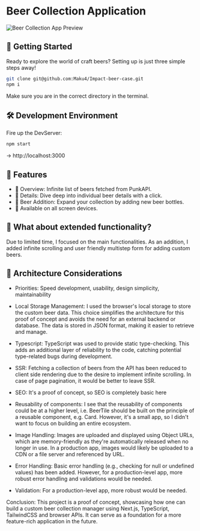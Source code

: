 # Beer Collection Application

![Beer Collection App Preview](./public/beer-collection-preview.png)

## 🚀 Getting Started

Ready to explore the world of craft beers? Setting up is just three simple steps away!

```sh
git clone git@github.com:Maku4/Impact-beer-case.git
npm i
```
Make sure you are in the correct directory in the terminal.

## 🛠 Development Environment

Fire up the DevServer:

```sh
npm start
```
-> http://localhost:3000

## 💬 Features

- 🎯 Overview: Infinite list of beers fetched from PunkAPI.
- 🎯 Details: Dive deep into individual beer details with a click.
- 🎯 Beer Addition: Expand your collection by adding new beer bottles.
- 🎯 Available on all screen devices.

## 🎨 What about extended functionality?
Due to limited time, I focused on the main functionalities. As an addition, I added infinite scrolling and user friendly multistep form for adding custom beers.

## 📝 Architecture Considerations

- Priorities:
Speed development, usability, design simplicity, maintainability

- Local Storage Management:
I used the browser's local storage to store the custom beer data. This choice simplifies the architecture for this proof of concept and avoids the need for an external backend or database. The data is stored in JSON format, making it easier to retrieve and manage.

- Typescript:
TypeScript was used to provide static type-checking. This adds an additional layer of reliability to the code, catching potential type-related bugs during development.

- SSR:
Fetching a collection of beers from the API has been reduced to client side rendering due to the desire to implement infinite scrolling. In case of page pagination, it would be better to leave SSR.

- SEO:
It's a proof of concept, so SEO is completely basic here

- Reusability of components:
I see that the reusability of components could be at a higher level, i.e. BeerTile should be built on the principle of a reusable component, e.g. Card. However, it's a small app, so I didn't want to focus on building an entire ecosystem.

- Image Handling:
Images are uploaded and displayed using Object URLs, which are memory-friendly as they're automatically released when no longer in use. In a production app, images would likely be uploaded to a CDN or a file server and referenced by URL.

- Error Handling:
Basic error handling (e.g., checking for null or undefined values) has been added. However, for a production-level app, more robust error handling and validations would be needed.

- Validation:
For a production-level app, more robust would be needed.

Conclusion:
This project is a proof of concept, showcasing how one can build a custom beer collection manager using Next.js, TypeScript, TailwindCSS and browser APIs. It can serve as a foundation for a more feature-rich application in the future.
